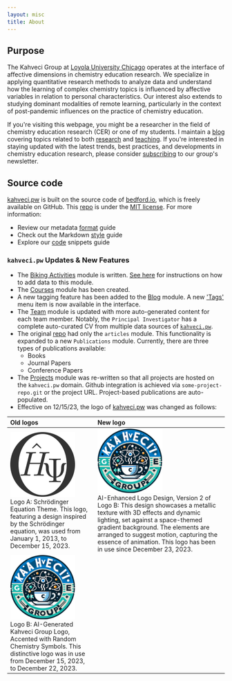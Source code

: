 ```yaml
---
layout: misc
title: About
---
```


## Purpose

The Kahveci Group at [Loyola University Chicago](https://www.luc.edu) operates at the interface of affective dimensions in chemistry education research. We specialize in applying quantitative research methods to analyze data and understand how the learning of complex chemistry topics is influenced by affective variables in relation to personal characteristics. Our interest also extends to studying dominant modalities of remote learning, particularly in the context of post-pandemic influences on the practice of chemistry education.

If you're visiting this webpage, you might be a researcher in the field of chemistry education research (CER) or one of my students. I maintain a [blog](/blog) covering topics related to both [research](/projects) and [teaching](/courses). If you're interested in staying updated with the latest trends, best practices, and developments in chemistry education research, please consider [subscribing](https://tinyletter.com/mkahveci) to our group's newsletter.

## Source code

[kahveci.pw](https://kahveci.pw) is built on the source code of [bedford.io](https://github.com/blab/blotter), which is freely available on GitHub. This [repo](https://github.com/blab/blotter) is under the [MIT license](https://github.com/blab/blotter#license). For more information:

* Review our metadata [format](/format) guide
* Check out the Markdown [style](/style) guide
* Explore our [code](/code) snippets guide

### `kahveci.pw` Updates & New Features

* The [Biking Activities](/biking) module is written. [See here](/format) for instructions on how to add data to this module.
* The [Courses](/courses) module has been created.
* A new tagging feature has been added to the [Blog](/blog) module. A new ['Tags'](/blog/tags/) menu item is now available in the interface.
* The [Team](/team) module is updated with more auto-generated content for each team member. Notably, the `Principal Investigator` has a complete auto-curated CV from multiple data sources of [`kahveci.pw`](https://kahveci.pw).
* The original [repo](https://github.com/blab/blotter) had only the `articles` module. This functionality is expanded to a new `Publications` module. Currently, there are three types of publications available:
  * Books
  * Journal Papers
  * Conference Papers
* The [Projects](/projects) module was re-written so that all projects are hosted on the `kahveci.pw` domain. Github integration is achieved via `some-project-repo.git` or the project URL. Project-based publications are auto-populated.
* Effective on 12/15/23, the logo of [kahveci.pw](https://kahveci.pw) was changed as follows:


| Old logos                                                                                                                                                                                                            | New logo                                                                                                                                                                                                                                                                                                                                                                                                                    |
|:---------------------------------------------------------------------------------------------------------------------------------------------------------------------------------------------------------------------|:----------------------------------------------------------------------------------------------------------------------------------------------------------------------------------------------------------------------------------------------------------------------------------------------------------------------------------------------------------------------------------------------------------------------------|
| <img width="150px" class="mr-3 mb-3 rounded-circle border shadow" src="images/logoSAVE.png" alt="Old logo"><br>Logo A: Schrödinger Equation Theme. This logo, featuring a design inspired by the Schrödinger equation, was used from January 1, 2013, to December 15, 2023.                                             | <img width="150px" class="mr-3 mb-3 rounded-circle border shadow" src="images/logo.png" alt="New logo"><br>AI-Enhanced Logo Design, Version 2 of Logo B: This design showcases a metallic texture with 3D effects and dynamic lighting, set against a space-themed gradient background. The elements are arranged to suggest motion, capturing the essence of animation. This logo has been in use since December 23, 2023. |
| <img width="150px" class="mr-3 mb-3 rounded-circle border shadow" src="images/logo-231215.png" alt="Old logo"><br>Logo B: AI-Generated Kahveci Group Logo, Accented with Random Chemistry Symbols. This distinctive logo was in use from December 15, 2023, to December 22, 2023. |                                                                                                                                                                                                                                                                                                                                                                                                                             |

